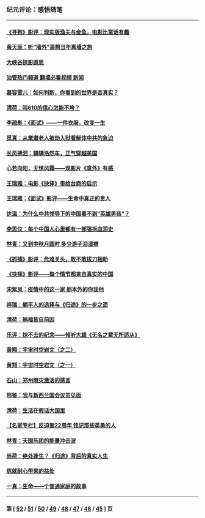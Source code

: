 ### 纪元评论：感悟随笔
---
#### [《寻狗》影评：现实版渔夫与金鱼，电影比童话有趣](../../pages/nsc1035/n13389805.md?12040330) 
#### [黄天辰：听“墙外”遥想当年离墙之旅](../../pages/nsc1035/n13377229.md?12040330) 
#### [大峡谷掠影遐思](../../pages/nsc1035/n13354743.md?12040330) 
#### [油管热门频道 翻墙必看视频 新闻](ok?12040330)
#### [慕容雪儿：如何判断，你看到的世界是否真实？](../../pages/nsc1035/n13332569.md?12040330) 
#### [清荷：叫610的信心怎能不垮？](../../pages/nsc1035/n13304848.md?12040330) 
#### [李疏影：《面试》——一件衣服，改变一生](../../pages/nsc1035/n13292494.md?12040330) 
#### [觅真：从耄耋老人被劫入狱看解体中共的急迫](../../pages/nsc1035/n13284545.md?12040330) 
#### [长风拂泪：辚辚浩然车，正气穿越美国](../../pages/nsc1035/n13284280.md?12040330) 
#### [心若向阳，无惧风霜——观影片《意外》有感](../../pages/nsc1035/n13275318.md?12040330) 
#### [王瑞雅：电影《抉择》带给台商的启示](../../pages/nsc1035/n13274064.md?12040330) 
#### [王瑞雅：《面试》影评——生命中真正的贵人](../../pages/nsc1035/n13260528.md?12040330) 
#### [达温：为什么中共领导下的中国看不到“英雄男孩”？](../../pages/nsc1035/n13257099.md?12040330) 
#### [李思仪：每个中国人心里都有一部强拆血泪史](../../pages/nsc1035/n13249632.md?12040330) 
#### [林青：又到中秋月圆时 多少游子泪湿襟](../../pages/nsc1035/n13245916.md?12040330) 
#### [《抓捕》影评：危难关头，敢不敢拔刀相助](../../pages/nsc1035/n13244251.md?12040330) 
#### [《抉择》影评——每个情节都来自真实的中国](../../pages/nsc1035/n13242564.md?12040330) 
#### [宋紫凤：疫情中的这一家 剧本外的你我他](../../pages/nsc1035/n13242358.md?12040330) 
#### [祥瑞：躺平人的选择与《归途》的一步之遥](../../pages/nsc1035/n13213201.md?12040330) 
#### [清荷：祸福皆自前因](../../pages/nsc1035/n13213177.md?12040330) 
#### [乐评：抹不去的纪念——倾听大雄《无名之辈无所适从》](../../pages/nsc1035/n13163359.md?12040330) 
#### [黄翔：宇宙时空岩文（之二）](../../pages/nsc1035/n13141116.md?12040330) 
#### [黄翔：宇宙时空岩文（之一）](../../pages/nsc1035/n13140355.md?12040330) 
#### [石山：郑州雨灾激活的感言](../../pages/nsc1035/n13135372.md?12040330) 
#### [邢鉴：我与新西兰国会议员见面](../../pages/nsc1035/n13111626.md?12040330) 
#### [清荷：生活在假话大国里](../../pages/nsc1035/n13103916.md?12040330) 
#### [【名家专栏】反迫害22周年 铭记那些英勇的人](../../pages/nsc1035/n13102771.md?12040330) 
#### [林青：天国乐团的能量冲击波](../../pages/nsc1035/n13099634.md?12040330) 
#### [尚荷：绝处逢生？《归途》背后的真实人生](../../pages/nsc1035/n13099470.md?12040330) 
#### [练就耐心带来的益处](../../pages/nsc1035/n13081876.md?12040330) 
#### [一真：生命——个普通家庭的故事](../../pages/nsc1035/n13075782.md?12040330) 

---
#### 第 [ [52](./52.md?12040330) / [51](./51.md?12040330) / [50](./50.md?12040330) / [49](./49.md?12040330) / [48](./48.md?12040330) / [47](./47.md?12040330) / [46](./46.md?12040330) / [45](./45.md?12040330) ] 页
